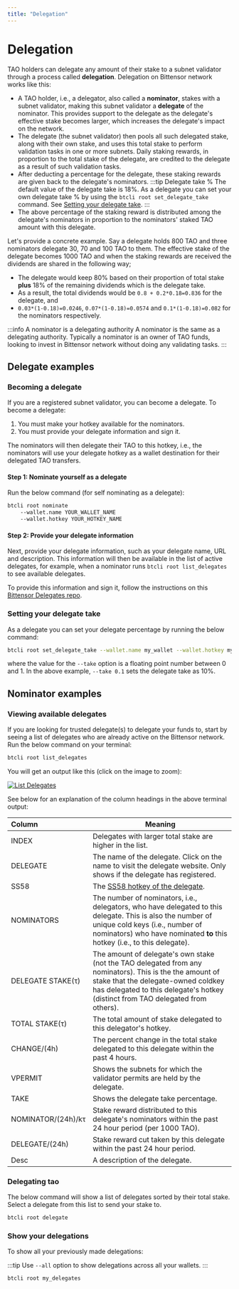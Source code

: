 ```yaml
---
title: "Delegation"
---
```


# Delegation

TAO holders can delegate any amount of their stake to a subnet validator through a process called **delegation**. Delegation on Bittensor network works like this:

- A TAO holder, i.e., a delegator, also called a **nominator**, stakes with a subnet validator, making this subnet validator a **delegate** of the nominator. This provides support to the delegate as the delegate's effective stake becomes larger, which increases the delegate's impact on the network.
- The delegate (the subnet validator) then pools all such delegated stake, along with their own stake, and uses this total stake to perform validation tasks in one or more subnets. Daily staking rewards, in proportion to the total stake of the delegate, are credited to the delegate as a result of such validation tasks.
- After deducting a percentage for the delegate, these staking rewards are given back to the delegate's nominators. 
:::tip Delegate take %
The default value of the delegate take is 18%. As a delegate you can set your own delegate take % by using the `btcli root set_delegate_take` command. See [Setting your delegate take](#setting-your-delegate-take).
:::
- The above percentage of the staking reward is distributed among the delegate's nominators in proportion to the nominators' staked TAO amount with this delegate.

Let's provide a concrete example. Say a delegate holds 800 TAO and three nominators delegate 30, 70 and 100 TAO to them. The effective stake of the delegate becomes 1000 TAO and when the staking rewards are received the dividends are shared in the following way; 
- The delegate would keep 80% based on their proportion of total stake **plus** 18% of the remaining dividends which is the delegate take. 
- As a result, the total dividends would be `0.8 + 0.2*0.18=0.836` for the delegate, and
- `0.03*(1-0.18)=0.0246`,  `0.07*(1-0.18)=0.0574` and  `0.1*(1-0.18)=0.082` for the nominators respectively.

:::info A nominator is a delegating authority
A nominator is the same as a delegating authority. Typically a nominator is an owner of TAO funds, looking to invest in Bittensor network without doing any validating tasks.
:::

## Delegate examples

### Becoming a delegate

If you are a registered subnet validator, you can become a delegate. To become a delegate:
1. You must make your hotkey available for the nominators. 
2. You must provide your delegate information and sign it.

The nominators will then delegate their TAO to this hotkey, i.e., the nominators will use your delegate hotkey as a wallet destination for their delegated TAO transfers.

#### Step 1: Nominate yourself as a delegate

Run the below command (for self nominating as a delegate):

```bash
btcli root nominate
    --wallet.name YOUR_WALLET_NAME
    --wallet.hotkey YOUR_HOTKEY_NAME
```

#### Step 2: Provide your delegate information 

Next, provide your delegate information, such as your delegate name, URL and description. This information will then be available in the list of active delegates, for example, when a nominator runs `btcli root list_delegates` to see available delegates. 

To provide this information and sign it, follow the instructions on this [Bittensor Delegates repo](https://github.com/opentensor/bittensor-delegates#2023-03-23---first-version).

### Setting your delegate take

As a delegate you can set your delegate percentage by running the below command:

```bash
btcli root set_delegate_take --wallet.name my_wallet --wallet.hotkey my_hotkey --take 0.1
```
where the value for the `--take` option is a floating point number between 0 and 1. In the above example, `--take 0.1` sets the delegate take as 10%.

## Nominator examples

### Viewing available delegates 

If you are looking for trusted delegate(s) to delegate your funds to, start by seeing a list of delegates who are already active on the Bittensor network. Run the below command on your terminal:  

```bash
btcli root list_delegates
```

You will get an output like this (click on the image to zoom):

[![List Delegates](/img/docs/list_delegates_screenshot.png 'Output of List Delegates')](/img/docs/list_delegates_screenshot.png)

See below for an explanation of the column headings in the above terminal output:

| Column | Meaning                                                 |
| :------ | ------------------------------------------------------------|
| INDEX   | Delegates with larger total stake are higher in the list. |
| DELEGATE | The name of the delegate. Click on the name to visit the delegate website. Only shows if the delegate has registered. |
| SS58    | The [SS58 hotkey of the delegate](../getting-started/wallets#list-all-the-local-wallets).                       |
| NOMINATORS    | The number of nominators, i.e., delegators, who have delegated to this delegate. This is also the number of unique cold keys (i.e., number of nominators) who have nominated **to** this hotkey (i.e., to this delegate).                       |
| DELEGATE STAKE(τ)    | The amount of delegate's own stake (not the TAO delegated from any nominators). This is the the amount of stake that the delegate-owned coldkey has delegated to this delegate's hotkey (distinct from TAO delegated from others).                       |
| TOTAL STAKE(τ)    | The total amount of stake delegated to this delegator's hotkey.                       |
| CHANGE/(4h)     | The percent change in the total stake delegated to this delegate within the past 4 hours.                       |                   |
| VPERMIT    | Shows the subnets for which the validator permits are held by the delegate. 
| TAKE    | Shows the delegate take percentage.                      |
| NOMINATOR/(24h)/kτ    | Stake reward distributed to this delegate's nominators within the past 24 hour period (per 1000 TAO). |
| DELEGATE/(24h)    | Stake reward cut taken by this delegate within the past 24 hour period.                        |
| Desc    | A description of the delegate.                     |

### Delegating tao

The below command will show a list of delegates sorted by their total stake. Select a delegate from this list to send your stake to.
```bash 
btcli root delegate
```

### Show your delegations 

To show all your previously made delegations:

:::tip
Use `--all` option to show delegations across all your wallets.
:::

```bash
btcli root my_delegates
```



